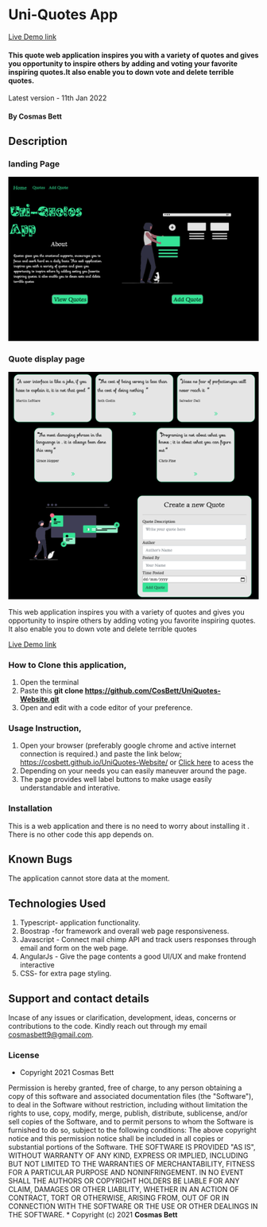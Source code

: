 # Uni-Quotes App

<a href="https://cosbett.github.io/UniQuotes-Website/" > Live Demo link</a>
####  This quote web application inspires you with a variety of quotes and gives you opportunity to inspire others by adding and voting your favorite inspiring quotes.It also enable you to down vote and delete terrible quotes. 
Latest version - 11th Jan 2022
#### By **Cosmas Bett**
## Description

### landing Page
![Gif illustration](./src/assets/landingpage.jpg)
### Quote display page
![Gif illustration](./src/assets/quotedisplay.jpg)


This web application inspires you with a variety of quotes and gives you opportunity to inspire others by adding voting you favorite inspiring quotes.
          It also enable you to down vote and delete terrible quotes

<a href="https://cosbett.github.io/UniQuotes-Website/" > Live Demo link</a>

### How to Clone this application,
 1. Open the terminal
 2. Paste this <strong> git clone https://github.com/CosBett/UniQuotes-Website.git </strong>
3. Open and edit with a code editor of your preference.

### Usage Instruction,
1. Open your browser (preferably google chrome and active internet connection is required.) and paste the link below; https://cosbett.github.io/UniQuotes-Website/
 or <a href="https://cosbett.github.io/UniQuotes-Website/" > Click here</a> to acess the 
2. Depending on your needs you can easily maneuver around the page.
3. The page provides well label buttons to make usage easily understandable and interative.

### Installation
This is a web application and there is no need to worry about installing it . There is no other code this app depends on.

## Known Bugs
The application cannot store data at the moment.

## Technologies Used
1. Typescript- application functionality.
2. Boostrap -for framework and overall web page responsiveness.
3. Javascript - Connect mail chimp API and track users responses through email and form on the web page.
4. AngularJs - Give the page contents a good UI/UX and make frontend interactive
5. CSS- for extra page styling. 

## Support and contact details

Incase of any issues or clarification, development, ideas, concerns or contributions to the code.  Kindly reach out through my email cosmasbett9@gmail.com.
### License

* Copyright 2021 Cosmas Bett

Permission is hereby granted, free of charge, to any person obtaining a copy of this software and associated documentation files (the "Software"), to deal in the Software without restriction, including without limitation the rights to use, copy, modify, merge, publish, distribute, sublicense, and/or sell copies of the Software, and to permit persons to whom the Software is furnished to do so, subject to the following conditions:
The above copyright notice and this permission notice shall be included in all copies or substantial portions of the Software.
THE SOFTWARE IS PROVIDED "AS IS", WITHOUT WARRANTY OF ANY KIND, EXPRESS OR IMPLIED, INCLUDING BUT NOT LIMITED TO THE WARRANTIES OF MERCHANTABILITY, FITNESS FOR A PARTICULAR PURPOSE AND NONINFRINGEMENT. IN NO EVENT SHALL THE AUTHORS OR COPYRIGHT HOLDERS BE LIABLE FOR ANY CLAIM, DAMAGES OR OTHER LIABILITY, WHETHER IN AN ACTION OF CONTRACT, TORT OR OTHERWISE, ARISING FROM, OUT OF OR IN CONNECTION WITH THE SOFTWARE OR THE USE OR OTHER DEALINGS IN THE SOFTWARE.
*
Copyright (c) 2021 **Cosmas Bett**
  